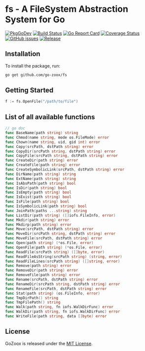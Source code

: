 # fs - A FileSystem Abstraction System for Go

[![PkgGoDev](https://pkg.go.dev/badge/github.com/go-zoox/fs)](https://pkg.go.dev/github.com/go-zoox/fs)
[![Build Status](https://github.com/go-zoox/fs/actions/workflows/ci.yml/badge.svg?branch=master)](https://github.com/go-zoox/fs/actions/workflows/ci.yml)
[![Go Report Card](https://goreportcard.com/badge/github.com/go-zoox/fs)](https://goreportcard.com/report/github.com/go-zoox/fs)
[![Coverage Status](https://coveralls.io/repos/github/go-zoox/fs/badge.svg?branch=master)](https://coveralls.io/github/go-zoox/fs?branch=master)
[![GitHub issues](https://img.shields.io/github/issues/go-zoox/fs.svg)](https://github.com/go-zoox/fs/issues)
[![Release](https://img.shields.io/github/tag/go-zoox/fs.svg?label=Release)](https://github.com/go-zoox/fs/tags)

## Installation
To install the package, run:
```bash
go get github.com/go-zoox/fs
```

## Getting Started

```go
f := fs.OpenFile("/path/to/file")
```

## List of all available functions

```go
// go doc
func BaseName(path string) string
func Chmod(name string, mode os.FileMode) error
func Chown(name string, uid, gid int) error
func Copy(srcPath, dstPath string) error
func CopyDir(srcPath string, dstPath string) error
func CopyFile(srcPath string, dstPath string) error
func CreateDir(path string) error
func CreateFile(path string) error
func CreateSymbolicLink(srcPath, dstPath string) error
func DirName(path string) string
func ExtName(path string) string
func IsAbsPath(path string) bool
func IsDir(path string) bool
func IsEmpty(path string) bool
func IsExist(path string) bool
func IsFile(path string) bool
func IsSymbolicLink(path string) bool
func JoinPath(paths ...string) string
func ListDir(path string) ([]iofs.FileInfo, error)
func Mkdir(path string) error
func Mkdirp(path string) error
func Move(srcPath, dstPath string) error
func MoveDir(srcPath string, dstPath string) error
func MoveFile(srcPath, dstPath string) error
func Open(path string) (*os.File, error)
func OpenFile(path string) (*os.File, error)
func ReadFile(srcPath string) ([]byte, error)
func ReadFileAsString(srcPath string) (string, error)
func ReadFileLines(srcPath string) ([]string, error)
func Remove(path string) error
func RemoveDir(path string) error
func RemoveFile(path string) error
func Rename(srcPath, dstPath string) error
func RenameDir(srcPath string, dstPath string) error
func RenameFile(srcPath, dstPath string) error
func Stat(path string) (os.FileInfo, error)
func TmpDirPath() string
func TmpFilePath() string
func Walk(path string, fn iofs.WalkDirFunc) error
func WalkDir(path string, fn iofs.WalkDirFunc) error
func WriteFile(path string, data []byte) error
```

## License
GoZoox is released under the [MIT License](./LICENSE).